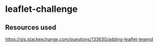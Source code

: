 # leaflet-challenge

## Resources used
https://gis.stackexchange.com/questions/133630/adding-leaflet-legend
